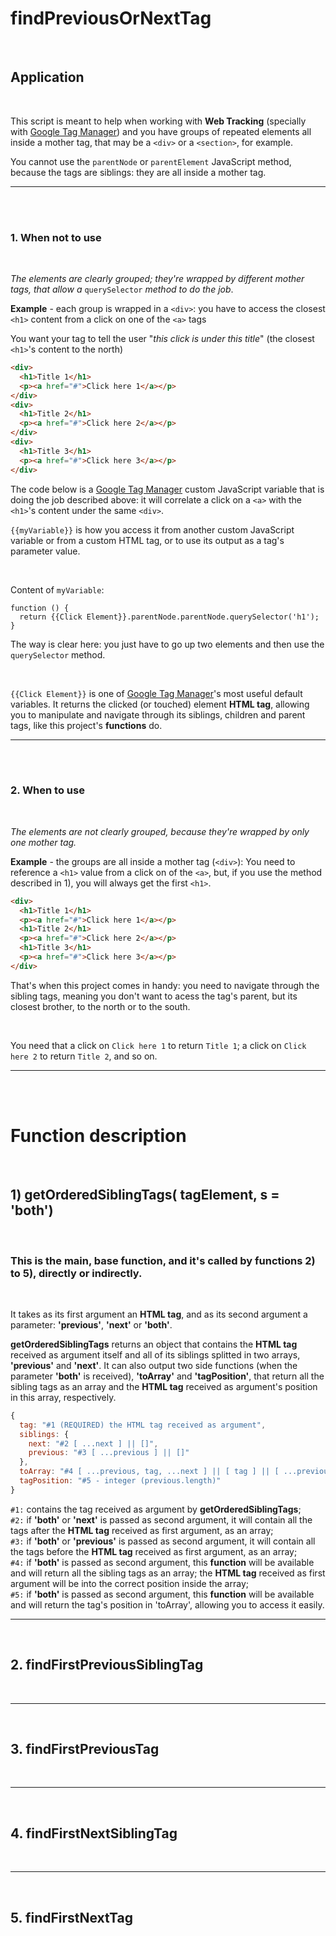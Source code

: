 # findPreviousOrNextTag

<br>

## Application

<br>

This script is meant to help when working with <b>Web Tracking</b> (specially with <a href="https://tagmanager.google.com">Google Tag Manager</a>) and you have groups of repeated elements all inside a mother tag, that may be a ```<div>``` or a ```<section>```, for example.

You cannot use the ```parentNode``` or ```parentElement``` JavaScript method, because the tags are siblings: they are all inside a mother tag.

---

<br><br>

### 1. When not to use

<br>

<i>The elements are clearly grouped; they're wrapped by different mother tags, that allow a</i> ```querySelector``` <i>method to do the job</i>.

<b>Example</b> - each group is wrapped in a ```<div>```: you have to access the closest ```<h1>``` content from a click on one of the ```<a>``` tags

You want your tag to tell the user "<i>this click is under this title</i>" (the closest ```<h1>```'s content to the north)

```html
<div>
  <h1>Title 1</h1>
  <p><a href="#">Click here 1</a></p>
</div>
<div>
  <h1>Title 2</h1>
  <p><a href="#">Click here 2</a></p>
</div>
<div>
  <h1>Title 3</h1>
  <p><a href="#">Click here 3</a></p>
</div>
```



The code below is a <a href="https://tagmanager.google.com">Google Tag Manager</a> custom JavaScript variable that is doing the job described above: it will correlate a click on a ```<a>``` with the ```<h1>```'s content under the same ```<div>```.

```{{myVariable}}``` is how you access it from another custom JavaScript variable or from a custom HTML tag, or to use its output as a tag's parameter value.

<br>

Content of ```myVariable```:

```
function () {
  return {{Click Element}}.parentNode.parentNode.querySelector('h1');
}
```

The way is clear here: you just have to go up two elements and then use the ```querySelector```</code> method.

<br>

```{{Click Element}}``` is one of <a href="https://tagmanager.google.com">Google Tag Manager</a>'s most useful default variables. It returns the clicked (or touched) element <b>HTML tag</b>, allowing you to manipulate and navigate through its siblings, children and parent tags, like this project's <b>functions</b> do.

---

<br><br>

### 2. When to use

<br>

<i>The elements are not clearly grouped, because they're wrapped by only one mother tag.</i>

<b>Example</b> - the groups are all inside a mother tag (```<div>```):
You need to reference a ```<h1>``` value from a click on of the ```<a>```, but, if you use the method described in 1), you will always get the first ```<h1>```.


```html
<div>
  <h1>Title 1</h1>
  <p><a href="#">Click here 1</a></p>
  <h1>Title 2</h1>
  <p><a href="#">Click here 2</a></p>
  <h1>Title 3</h1>
  <p><a href="#">Click here 3</a></p>
</div>
```

That's when this project comes in handy: you need to navigate through the sibling tags, meaning you don't want to acess the tag's parent, but its closest brother, to the north or to the south.

<br>

You need that a click on ```Click here 1``` to return ```Title 1```; a click on ```Click here 2``` to return ```Title 2```, and so on.

---
<br><br>

# Function description

<br>

## 1) getOrderedSiblingTags( tagElement, s = 'both')

<br>

### This is the main, base function, and it's called by functions 2) to 5), directly or indirectly.

<br>

It takes as its first argument an <b>HTML tag</b>, and as its second argument a parameter: <b>'previous'</b>, <b>'next'</b> or <b>'both'</b>.

<b>getOrderedSiblingTags</b> returns an object that contains the <b>HTML tag</b> received as argument itself and all of its siblings splitted in two arrays, <b>'previous'</b> and <b>'next'</b>. It can also output two side functions (when the parameter <b>'both'</b> is received), <b>'toArray'</b> and <b>'tagPosition'</b>, that return all the sibling tags as an array and the <b>HTML tag</b> received as argument's position in this array, respectively.

```javascript
{
  tag: "#1 (REQUIRED) the HTML tag received as argument",
  siblings: {
    next: "#2 [ ...next ] || []",
    previous: "#3 [ ...previous ] || []"
  },
  toArray: "#4 [ ...previous, tag, ...next ] || [ tag ] || [ ...previous, tag ] || [ tag, ...next ]",
  tagPosition: "#5 - integer (previous.length)"
}
```

```#1:``` contains the tag received as argument by <b>getOrderedSiblingTags</b>;<br>
```#2:``` if <b>'both'</b> or <b>'next'</b> is passed as second argument, it will contain all the tags after the <b>HTML tag</b> received as first argument, as an array;<br>
```#3:``` if <b>'both'</b> or <b>'previous'</b> is passed as second argument, it will contain all the tags before the <b>HTML tag</b> received as first argument, as an array;<br>
```#4:``` if <b>'both'</b> is passed as second argument, this <b>function</b> will be available and will return all the sibling tags as an array; the <b>HTML tag</b> received as first argument will be into the correct position inside the array;<br>
```#5:``` if <b>'both'</b> is passed as second argument, this <b>function</b> will be available and will return the tag's position in 'toArray', allowing you to access it easily.<br>

---

<br>

## 2. findFirstPreviousSiblingTag

<br>



---

<br>

## 3. findFirstPreviousTag

<br>



---

<br>

## 4. findFirstNextSiblingTag

<br>



---

<br>

## 5. findFirstNextTag

<br>


